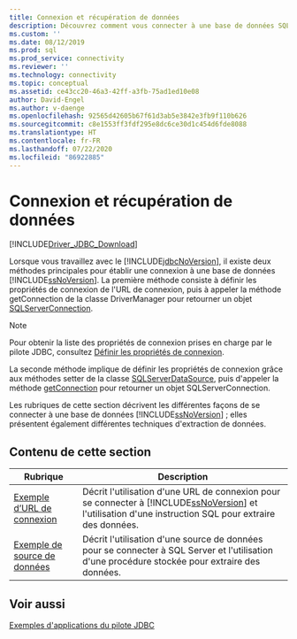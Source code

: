 ```yaml
---
title: Connexion et récupération de données
description: Découvrez comment vous connecter à une base de données SQL et récupérer des données à l’aide du pilote Microsoft JDBC pour SQL Server et de ces exemples de code.
ms.custom: ''
ms.date: 08/12/2019
ms.prod: sql
ms.prod_service: connectivity
ms.reviewer: ''
ms.technology: connectivity
ms.topic: conceptual
ms.assetid: ce43cc20-46a3-42ff-a3fb-75ad1ed10e08
author: David-Engel
ms.author: v-daenge
ms.openlocfilehash: 92565d42605b67f61d3ab5e3842e3fb9f110b626
ms.sourcegitcommit: c8e1553ff3fdf295e8dc6ce30d1c454d6fde8088
ms.translationtype: HT
ms.contentlocale: fr-FR
ms.lasthandoff: 07/22/2020
ms.locfileid: "86922885"
---
```

# <a name="connecting-and-retrieving-data"></a>Connexion et récupération de données

[!INCLUDE[Driver_JDBC_Download](../../includes/driver_jdbc_download.md)]

Lorsque vous travaillez avec le [!INCLUDE[jdbcNoVersion](../../includes/jdbcnoversion_md.md)], il existe deux méthodes principales pour établir une connexion à une base de données [!INCLUDE[ssNoVersion](../../includes/ssnoversion-md.md)]. La première méthode consiste à définir les propriétés de connexion de l'URL de connexion, puis à appeler la méthode getConnection de la classe DriverManager pour retourner un objet [SQLServerConnection](reference/sqlserverconnection-class.md).

> [!NOTE]
> Pour obtenir la liste des propriétés de connexion prises en charge par le pilote JDBC, consultez [Définir les propriétés de connexion](setting-the-connection-properties.md).

La seconde méthode implique de définir les propriétés de connexion grâce aux méthodes setter de la classe [SQLServerDataSource](reference/sqlserverdatasource-class.md), puis d'appeler la méthode [getConnection](reference/getconnection-method-sqlserverdatasource.md) pour retourner un objet SQLServerConnection.

Les rubriques de cette section décrivent les différentes façons de se connecter à une base de données [!INCLUDE[ssNoVersion](../../includes/ssnoversion-md.md)] ; elles présentent également différentes techniques d'extraction de données.

## <a name="in-this-section"></a>Contenu de cette section

| Rubrique                                             | Description                                                                                                                                                   |
| ------------------------------------------------- | ------------------------------------------------------------------------------------------------------------------------------------------------------------- |
| [Exemple d’URL de connexion](connection-url-sample.md) | Décrit l'utilisation d'une URL de connexion pour se connecter à [!INCLUDE[ssNoVersion](../../includes/ssnoversion-md.md)] et l'utilisation d'une instruction SQL pour extraire des données. |
| [Exemple de source de données](data-source-sample.md)       | Décrit l'utilisation d'une source de données pour se connecter à SQL Server et l'utilisation d'une procédure stockée pour extraire des données.                                                 |

## <a name="see-also"></a>Voir aussi

[Exemples d'applications du pilote JDBC](sample-jdbc-driver-applications.md)
